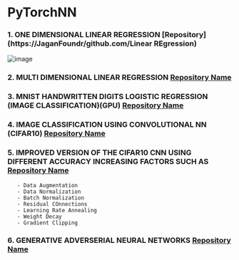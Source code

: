# PyTorchNN
### 1. ONE DIMENSIONAL LINEAR REGRESSION [Repository](https://JaganFoundr/github.com/Linear REgression)
![image](https://github.com/user-attachments/assets/5f187b9f-3c73-49e5-8bda-a2faf657b7ab)
### 2. MULTI DIMENSIONAL LINEAR REGRESSION [Repository Name](https://github.com/username/repo-name)
### 3. MNIST HANDWRITTEN DIGITS LOGISTIC REGRESSION (IMAGE CLASSIFICATION)(GPU) [Repository Name](https://github.com/username/repo-name)
### 4. IMAGE CLASSIFICATION USING CONVOLUTIONAL NN (CIFAR10) [Repository Name](https://github.com/username/repo-name)
### 5. IMPROVED VERSION OF THE CIFAR10 CNN USING DIFFERENT ACCURACY INCREASING FACTORS SUCH AS [Repository Name](https://github.com/username/repo-name)
       - Data Augmentation
       - Data Normalization
       - Batch Normalization
       - Residual COnnections
       - Learning Rate Annealing
       - Weight Decay
       - Gradient Clipping
### 6. GENERATIVE ADVERSERIAL NEURAL NETWORKS [Repository Name](https://github.com/username/repo-name)
